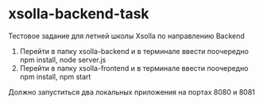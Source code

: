 # xsolla-backend-task
Тестовое задание для летней школы Xsolla по направлению Backend


1. Перейти в папку xsolla-backend и в терминале ввести поочередно npm install, node server.js
2. Перейти в папку xsolla-frontend и в терминале ввести поочередно npm install, npm start

Должно запуститься два локальных приложения на портах 8080 и 8081
